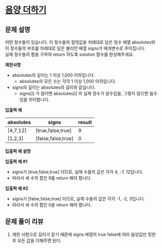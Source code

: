 # [음양 더하기](https://programmers.co.kr/learn/courses/30/lessons/76501)

## 문제 설명
어떤 정수들이 있습니다. 이 정수들의 절댓값을 차례대로 담은 정수 배열 absolutes와 이 정수들의 부호를 차례대로 담은 불리언 배열 signs가 매개변수로 주어집니다.  
실제 정수들의 합을 구하여 return 하도록 solution 함수를 완성해주세요. 

**제한사항**
- absolutes의 길이는 1 이상 1,000   이하입니다.  
  - absolutes의 모든 수는 각각 1 이상 1,000 이하입니다.
- signs의 길이는 absolutes의 길이와 같습니다.
  - signs[i] 가 참이면 absolutes[i] 의 실제 정수가 양수임을, 그렇지 않으면 음수임을 의미합니다.


**입출력 예**

|**absolutes**|**signs**|**result**|
|---|---|---|
|[4,7,12]|[true,false,true]|9|
|[1,2,3]|[false,false,true]|0|

**입출력 예 설명**

**입출력 예 #1**
- signs가 [true,false,true] 이므로, 실제 수들의 값은 각각 4, -7, 12입니다.
- 따라서 세 수의 합인 9를 return 해야 합니다.

**입출력 예 #2**
- signs가 [false,false,true] 이므로, 실제 수들의 값은 각각 -1, -2, 3입니다.
- 따라서 세 수의 합인 0을 return 해야 합니다.

## 문제 풀이 리뷰

1. 제한 사항으로 길이가 같기 때문에 signs 배열의 true false에 따라 음양값만 정한 후 모든 값을 더해주면 된다.
